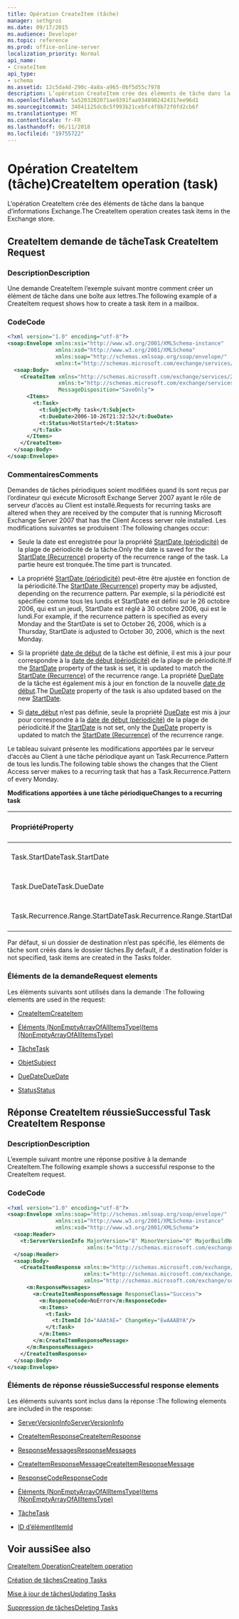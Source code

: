 ```yaml
---
title: Opération CreateItem (tâche)
manager: sethgros
ms.date: 09/17/2015
ms.audience: Developer
ms.topic: reference
ms.prod: office-online-server
localization_priority: Normal
api_name:
- CreateItem
api_type:
- schema
ms.assetid: 12c5da4d-290c-4a8a-a965-0bf5d55c7978
description: L’opération CreateItem crée des éléments de tâche dans la banque d’informations Exchange.
ms.openlocfilehash: 5a5203202071ae9391faa9348902424317ee96d1
ms.sourcegitcommit: 34041125dc8c5f993b21cebfc4f8b72f0fd2cb6f
ms.translationtype: MT
ms.contentlocale: fr-FR
ms.lasthandoff: 06/11/2018
ms.locfileid: "19755722"
---
```

# <a name="createitem-operation-task"></a><span data-ttu-id="20891-103">Opération CreateItem (tâche)</span><span class="sxs-lookup"><span data-stu-id="20891-103">CreateItem operation (task)</span></span>

<span data-ttu-id="20891-104">L’opération CreateItem crée des éléments de tâche dans la banque d’informations Exchange.</span><span class="sxs-lookup"><span data-stu-id="20891-104">The CreateItem operation creates task items in the Exchange store.</span></span>
  
## <a name="task-createitem-request"></a><span data-ttu-id="20891-105">CreateItem demande de tâche</span><span class="sxs-lookup"><span data-stu-id="20891-105">Task CreateItem Request</span></span>

### <a name="description"></a><span data-ttu-id="20891-106">Description</span><span class="sxs-lookup"><span data-stu-id="20891-106">Description</span></span>

<span data-ttu-id="20891-107">Une demande CreateItem l’exemple suivant montre comment créer un élément de tâche dans une boîte aux lettres.</span><span class="sxs-lookup"><span data-stu-id="20891-107">The following example of a CreateItem request shows how to create a task item in a mailbox.</span></span>
  
### <a name="code"></a><span data-ttu-id="20891-108">Code</span><span class="sxs-lookup"><span data-stu-id="20891-108">Code</span></span>

```XML
<?xml version="1.0" encoding="utf-8"?>
<soap:Envelope xmlns:xsi="http://www.w3.org/2001/XMLSchema-instance"
               xmlns:xsd="http://www.w3.org/2001/XMLSchema"
               xmlns:soap="http://schemas.xmlsoap.org/soap/envelope/"
               xmlns:t="http://schemas.microsoft.com/exchange/services/2006/types">
  <soap:Body>
    <CreateItem xmlns="http://schemas.microsoft.com/exchange/services/2006/messages"
                xmlns:t="http://schemas.microsoft.com/exchange/services/2006/types" 
                MessageDisposition="SaveOnly">
      <Items>
        <t:Task>
          <t:Subject>My task</t:Subject>
          <t:DueDate>2006-10-26T21:32:52</t:DueDate>
          <t:Status>NotStarted</t:Status>
        </t:Task>
      </Items>
    </CreateItem>
  </soap:Body>
</soap:Envelope>
```

### <a name="comments"></a><span data-ttu-id="20891-109">Commentaires</span><span class="sxs-lookup"><span data-stu-id="20891-109">Comments</span></span>

<span data-ttu-id="20891-110">Demandes de tâches périodiques soient modifiées quand ils sont reçus par l’ordinateur qui exécute Microsoft Exchange Server 2007 ayant le rôle de serveur d’accès au Client est installé.</span><span class="sxs-lookup"><span data-stu-id="20891-110">Requests for recurring tasks are altered when they are received by the computer that is running Microsoft Exchange Server 2007 that has the Client Access server role installed.</span></span> <span data-ttu-id="20891-111">Les modifications suivantes se produisent :</span><span class="sxs-lookup"><span data-stu-id="20891-111">The following changes occur:</span></span>
  
- <span data-ttu-id="20891-112">Seule la date est enregistrée pour la propriété [StartDate (périodicité)](startdate-recurrence.md) de la plage de périodicité de la tâche.</span><span class="sxs-lookup"><span data-stu-id="20891-112">Only the date is saved for the [StartDate (Recurrence)](startdate-recurrence.md) property of the recurrence range of the task.</span></span> <span data-ttu-id="20891-113">La partie heure est tronquée.</span><span class="sxs-lookup"><span data-stu-id="20891-113">The time part is truncated.</span></span> 
    
- <span data-ttu-id="20891-114">La propriété [StartDate (périodicité)](startdate-recurrence.md) peut-être être ajustée en fonction de la périodicité.</span><span class="sxs-lookup"><span data-stu-id="20891-114">The [StartDate (Recurrence)](startdate-recurrence.md) property may be adjusted, depending on the recurrence pattern.</span></span> <span data-ttu-id="20891-115">Par exemple, si la périodicité est spécifiée comme tous les lundis et StartDate est défini sur le 26 octobre 2006, qui est un jeudi, StartDate est réglé à 30 octobre 2006, qui est le lundi.</span><span class="sxs-lookup"><span data-stu-id="20891-115">For example, if the recurrence pattern is specified as every Monday and the StartDate is set to October 26, 2006, which is a Thursday, StartDate is adjusted to October 30, 2006, which is the next Monday.</span></span> 
    
- <span data-ttu-id="20891-116">Si la propriété [date de début](startdate.md) de la tâche est définie, il est mis à jour pour correspondre à la [date de début (périodicité)](startdate-recurrence.md) de la plage de périodicité.</span><span class="sxs-lookup"><span data-stu-id="20891-116">If the [StartDate](startdate.md) property of the task is set, it is updated to match the [StartDate (Recurrence)](startdate-recurrence.md) of the recurrence range.</span></span> <span data-ttu-id="20891-117">La propriété [DueDate](duedate.md) de la tâche est également mis à jour en fonction de la nouvelle [date de début](startdate.md).</span><span class="sxs-lookup"><span data-stu-id="20891-117">The [DueDate](duedate.md) property of the task is also updated based on the new [StartDate](startdate.md).</span></span>
    
- <span data-ttu-id="20891-118">Si [date_début](startdate.md) n’est pas définie, seule la propriété [DueDate](duedate.md) est mis à jour pour correspondre à la [date de début (périodicité)](startdate-recurrence.md) de la plage de périodicité.</span><span class="sxs-lookup"><span data-stu-id="20891-118">If the [StartDate](startdate.md) is not set, only the [DueDate](duedate.md) property is updated to match the [StartDate (Recurrence)](startdate-recurrence.md) of the recurrence range.</span></span> 
    
<span data-ttu-id="20891-119">Le tableau suivant présente les modifications apportées par le serveur d’accès au Client à une tâche périodique ayant un Task.Recurrence.Pattern de tous les lundis.</span><span class="sxs-lookup"><span data-stu-id="20891-119">The following table shows the changes that the Client Access server makes to a recurring task that has a Task.Recurrence.Pattern of every Monday.</span></span>
  
<span data-ttu-id="20891-120">**Modifications apportées à une tâche périodique**</span><span class="sxs-lookup"><span data-stu-id="20891-120">**Changes to a recurring task**</span></span>

|<span data-ttu-id="20891-121">**Propriété**</span><span class="sxs-lookup"><span data-stu-id="20891-121">**Property**</span></span>|<span data-ttu-id="20891-122">**Valeur d’origine**</span><span class="sxs-lookup"><span data-stu-id="20891-122">**Original Value**</span></span>|<span data-ttu-id="20891-123">**Valeur mise à jour**</span><span class="sxs-lookup"><span data-stu-id="20891-123">**Updated Value**</span></span>|
|:-----|:-----|:-----|
|<span data-ttu-id="20891-124">Task.StartDate</span><span class="sxs-lookup"><span data-stu-id="20891-124">Task.StartDate</span></span>  <br/> |<span data-ttu-id="20891-125">1er janvier 2006</span><span class="sxs-lookup"><span data-stu-id="20891-125">January 1, 2006</span></span>  <br/> |<span data-ttu-id="20891-126">30 octobre 2006</span><span class="sxs-lookup"><span data-stu-id="20891-126">October 30, 2006</span></span>  <br/> |
|<span data-ttu-id="20891-127">Task.DueDate</span><span class="sxs-lookup"><span data-stu-id="20891-127">Task.DueDate</span></span>  <br/> |<span data-ttu-id="20891-128">3 janvier 2006</span><span class="sxs-lookup"><span data-stu-id="20891-128">January 3, 2006</span></span>  <br/> |<span data-ttu-id="20891-129">1er novembre 2006</span><span class="sxs-lookup"><span data-stu-id="20891-129">November 1, 2006</span></span>  <br/> |
|<span data-ttu-id="20891-130">Task.Recurrence.Range.StartDate</span><span class="sxs-lookup"><span data-stu-id="20891-130">Task.Recurrence.Range.StartDate</span></span>  <br/> |<span data-ttu-id="20891-131">26 octobre 2006</span><span class="sxs-lookup"><span data-stu-id="20891-131">October 26, 2006</span></span>  <br/> |<span data-ttu-id="20891-132">30 octobre 2006</span><span class="sxs-lookup"><span data-stu-id="20891-132">October 30, 2006</span></span>  <br/> |
   
<span data-ttu-id="20891-133">Par défaut, si un dossier de destination n’est pas spécifié, les éléments de tâche sont créés dans le dossier tâches.</span><span class="sxs-lookup"><span data-stu-id="20891-133">By default, if a destination folder is not specified, task items are created in the Tasks folder.</span></span>
  
### <a name="request-elements"></a><span data-ttu-id="20891-134">Éléments de la demande</span><span class="sxs-lookup"><span data-stu-id="20891-134">Request elements</span></span>

<span data-ttu-id="20891-135">Les éléments suivants sont utilisés dans la demande :</span><span class="sxs-lookup"><span data-stu-id="20891-135">The following elements are used in the request:</span></span>
  
- [<span data-ttu-id="20891-136">CreateItem</span><span class="sxs-lookup"><span data-stu-id="20891-136">CreateItem</span></span>](createitem.md)
    
- [<span data-ttu-id="20891-137">Éléments (NonEmptyArrayOfAllItemsType)</span><span class="sxs-lookup"><span data-stu-id="20891-137">Items (NonEmptyArrayOfAllItemsType)</span></span>](items-nonemptyarrayofallitemstype.md)
    
- [<span data-ttu-id="20891-138">Tâche</span><span class="sxs-lookup"><span data-stu-id="20891-138">Task</span></span>](task.md)
    
- [<span data-ttu-id="20891-139">Objet</span><span class="sxs-lookup"><span data-stu-id="20891-139">Subject</span></span>](subject.md)
    
- [<span data-ttu-id="20891-140">DueDate</span><span class="sxs-lookup"><span data-stu-id="20891-140">DueDate</span></span>](duedate.md)
    
- [<span data-ttu-id="20891-141">Status</span><span class="sxs-lookup"><span data-stu-id="20891-141">Status</span></span>](status.md)
    
## <a name="successful-task-createitem-response"></a><span data-ttu-id="20891-142">Réponse CreateItem réussie</span><span class="sxs-lookup"><span data-stu-id="20891-142">Successful Task CreateItem Response</span></span>

### <a name="description"></a><span data-ttu-id="20891-143">Description</span><span class="sxs-lookup"><span data-stu-id="20891-143">Description</span></span>

<span data-ttu-id="20891-144">L’exemple suivant montre une réponse positive à la demande CreateItem.</span><span class="sxs-lookup"><span data-stu-id="20891-144">The following example shows a successful response to the CreateItem request.</span></span>
  
### <a name="code"></a><span data-ttu-id="20891-145">Code</span><span class="sxs-lookup"><span data-stu-id="20891-145">Code</span></span>

```XML
<?xml version="1.0" encoding="utf-8"?>
<soap:Envelope xmlns:soap="http://schemas.xmlsoap.org/soap/envelope/" 
               xmlns:xsi="http://www.w3.org/2001/XMLSchema-instance" 
               xmlns:xsd="http://www.w3.org/2001/XMLSchema">
  <soap:Header>
    <t:ServerVersionInfo MajorVersion="8" MinorVersion="0" MajorBuildNumber="653" MinorBuildNumber="0" 
                         xmlns:t="http://schemas.microsoft.com/exchange/services/2006/types"/>
  </soap:Header>
  <soap:Body>
    <CreateItemResponse xmlns:m="http://schemas.microsoft.com/exchange/services/2006/messages" 
                        xmlns:t="http://schemas.microsoft.com/exchange/services/2006/types" 
                        xmlns="http://schemas.microsoft.com/exchange/services/2006/messages">
      <m:ResponseMessages>
        <m:CreateItemResponseMessage ResponseClass="Success">
          <m:ResponseCode>NoError</m:ResponseCode>
          <m:Items>
            <t:Task>
              <t:ItemId Id="AAAtAE=" ChangeKey="EwAAABYA"/>
            </t:Task>
          </m:Items>
        </m:CreateItemResponseMessage>
      </m:ResponseMessages>
    </CreateItemResponse>
  </soap:Body>
</soap:Envelope>
```

### <a name="successful-response-elements"></a><span data-ttu-id="20891-146">Éléments de réponse réussie</span><span class="sxs-lookup"><span data-stu-id="20891-146">Successful response elements</span></span>

<span data-ttu-id="20891-147">Les éléments suivants sont inclus dans la réponse :</span><span class="sxs-lookup"><span data-stu-id="20891-147">The following elements are included in the response:</span></span>
  
- [<span data-ttu-id="20891-148">ServerVersionInfo</span><span class="sxs-lookup"><span data-stu-id="20891-148">ServerVersionInfo</span></span>](serverversioninfo.md)
    
- [<span data-ttu-id="20891-149">CreateItemResponse</span><span class="sxs-lookup"><span data-stu-id="20891-149">CreateItemResponse</span></span>](createitemresponse.md)
    
- [<span data-ttu-id="20891-150">ResponseMessages</span><span class="sxs-lookup"><span data-stu-id="20891-150">ResponseMessages</span></span>](responsemessages.md)
    
- [<span data-ttu-id="20891-151">CreateItemResponseMessage</span><span class="sxs-lookup"><span data-stu-id="20891-151">CreateItemResponseMessage</span></span>](createitemresponsemessage.md)
    
- [<span data-ttu-id="20891-152">ResponseCode</span><span class="sxs-lookup"><span data-stu-id="20891-152">ResponseCode</span></span>](responsecode.md)
    
- [<span data-ttu-id="20891-153">Éléments (NonEmptyArrayOfAllItemsType)</span><span class="sxs-lookup"><span data-stu-id="20891-153">Items (NonEmptyArrayOfAllItemsType)</span></span>](items-nonemptyarrayofallitemstype.md)
    
- [<span data-ttu-id="20891-154">Tâche</span><span class="sxs-lookup"><span data-stu-id="20891-154">Task</span></span>](task.md)
    
- [<span data-ttu-id="20891-155">ID d’élément</span><span class="sxs-lookup"><span data-stu-id="20891-155">ItemId</span></span>](itemid.md)
    
## <a name="see-also"></a><span data-ttu-id="20891-156">Voir aussi</span><span class="sxs-lookup"><span data-stu-id="20891-156">See also</span></span>



[<span data-ttu-id="20891-157">CreateItem Operation</span><span class="sxs-lookup"><span data-stu-id="20891-157">CreateItem operation</span></span>](createitem-operation.md)


[<span data-ttu-id="20891-158">Création de tâches</span><span class="sxs-lookup"><span data-stu-id="20891-158">Creating Tasks</span></span>](http://msdn.microsoft.com/library/0ef97334-e8a0-4f67-a23a-dd9e2bbad49f%28Office.15%29.aspx)
  
[<span data-ttu-id="20891-159">Mise à jour de tâches</span><span class="sxs-lookup"><span data-stu-id="20891-159">Updating Tasks</span></span>](http://msdn.microsoft.com/library/0a1bf360-d40c-4a99-929b-4c73a14394d5%28Office.15%29.aspx)
  
[<span data-ttu-id="20891-160">Suppression de tâches</span><span class="sxs-lookup"><span data-stu-id="20891-160">Deleting Tasks</span></span>](http://msdn.microsoft.com/library/a3d7e25f-8a35-4901-b1d9-d31f418ab340%28Office.15%29.aspx)

